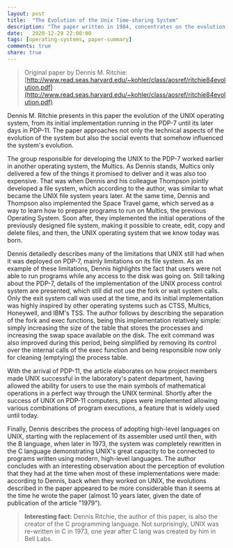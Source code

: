 ```yaml
---
layout: post
title:  "The Evolution of the Unix Time-sharing System"
description: "The paper written in 1984, concentrates on the evolution of UNIX file system, the process-control mechanism, and the idea of pipelined commands."
date:   2020-12-29 22:00:00
tags: [operating-systems, paper-summary]
comments: true
share: true
---
```


> Original paper by Dennis M. Ritchie: [http://www.read.seas.harvard.edu/~kohler/class/aosref/ritchie84evolution.pdf](http://www.read.seas.harvard.edu/~kohler/class/aosref/ritchie84evolution.pdf)

Dennis M. Ritchie presents in this paper the evolution of the UNIX operating system, from its initial implementation running in the PDP-7 until its later days in PDP-11. The paper approaches not only the technical aspects of the evolution of the system but also the social events that somehow influenced the system's evolution.

The group responsible for developing the UNIX to the PDP-7 worked earlier in another operating system, the Multics. As Dennis stands, Multics only delivered a few of the things it promised to deliver and it was also too expensive. That was when Dennis and his colleague Thompson jointly developed a file system, which according to the author, was similar to what became the UNIX file system years later. At the same time, Dennis and Thompson also implemented the Space Travel game, which served as a way to learn how to prepare programs to run on Multics, the previous Operating System. Soon after, they implemented the initial operations of the previously designed file system, making it possible to create, edit, copy and delete files, and then, the UNIX operating system that we know today was born.

Dennis detailedly describes many of the limitations that UNIX still had when it was deployed on PDP-7, mainly limitations on its file system. As an example of these limitations, Dennis highlights the fact that users were not able to run programs while any access to the disk was going on. Still talking about the PDP-7, details of the implementation of the UNIX process control system are presented, which still did not use the fork or wait system calls. Only the exit system call was used at the time, and its initial implementation was highly inspired by other operating systems such as CTSS, Multics, Honeywell, and IBM's TSS. The author follows by describing the separation of the fork and exec functions, being this implementation relatively simple: simply increasing the size of the table that stores the processes and increasing the swap space available on the disk. The exit command was also improved during this period, being simplified by removing its control over the internal calls of the exec function and being responsible now only for cleaning (emptying) the process table.

With the arrival of PDP-11, the article elaborates on how project members made UNIX successful in the laboratory's patent department, having allowed the ability for users to use the main symbols of mathematical operations in a perfect way through the UNIX terminal. Shortly after the success of UNIX on PDP-11 computers, pipes were implemented allowing various combinations of program executions, a feature that is widely used until today.

Finally, Dennis describes the process of adopting high-level languages on UNIX, starting with the replacement of its assembler used until then, with the B language, when later in 1973, the system was completely rewritten in the C language demonstrating UNIX's great capacity to be connected to programs written using modern, high-level languages. The author concludes with an interesting observation about the perception of evolution that they had at the time when most of these implementations were made: according to Dennis, back when they worked on UNIX, the evolutions described in the paper appeared to be more considerable than it seems at the time he wrote the paper (almost 10 years later, given the date of publication of the article "1979").

> **Interesting fact:** Dennis Ritchie, the author of this paper, is also the creator of the C programming language. Not surprisingly, UNIX was re-written in C in 1973, one year after C lang was created by him in Bell Labs.
